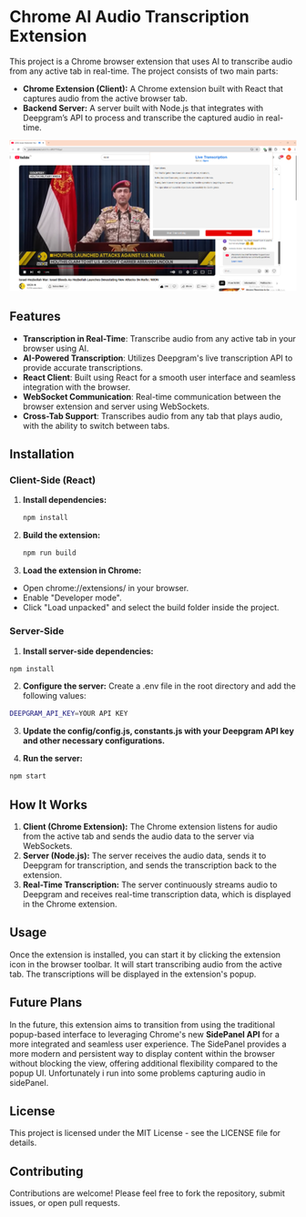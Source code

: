 # Chrome AI Audio Transcription Extension

This project is a Chrome browser extension that uses AI to transcribe audio from any active tab in real-time. The project consists of two main parts:

- **Chrome Extension (Client):** A Chrome extension built with React that captures audio from the active browser tab.
- **Backend Server:** A server built with Node.js that integrates with Deepgram’s API to process and transcribe the captured audio in real-time.

![Screenshot](https://github.com/milad-zai/chrome-ai-audio-transcription/blob/main/client/public/screenshot.PNG)

## Features

- **Transcription in Real-Time**: Transcribe audio from any active tab in your browser using AI.
- **AI-Powered Transcription**: Utilizes Deepgram's live transcription API to provide accurate transcriptions.
- **React Client**: Built using React for a smooth user interface and seamless integration with the browser.
- **WebSocket Communication**: Real-time communication between the browser extension and server using WebSockets.
- **Cross-Tab Support**: Transcribes audio from any tab that plays audio, with the ability to switch between tabs.

## Installation

### Client-Side (React)

1. **Install dependencies:**

   ```bash
   npm install
   ```

2. **Build the extension:**

   ```bash
   npm run build
   ```

3. **Load the extension in Chrome:**

- Open chrome://extensions/ in your browser.
- Enable "Developer mode".
- Click "Load unpacked" and select the build folder inside the project.

### Server-Side

1. **Install server-side dependencies:**

```bash
npm install
```

2. **Configure the server:**
   Create a .env file in the root directory and add the following values:

```bash
DEEPGRAM_API_KEY=YOUR API KEY
```

3. **Update the config/config.js, constants.js with your Deepgram API key and other necessary configurations.**

4. **Run the server:**

```bash
npm start
```

## How It Works

1. **Client (Chrome Extension):** The Chrome extension listens for audio from the active tab and sends the audio data to the server via WebSockets.
2. **Server (Node.js):** The server receives the audio data, sends it to Deepgram for transcription, and sends the transcription back to the extension.
3. **Real-Time Transcription:** The server continuously streams audio to Deepgram and receives real-time transcription data, which is displayed in the Chrome extension.

## Usage

Once the extension is installed, you can start it by clicking the extension icon in the browser toolbar. It will start transcribing audio from the active tab. The transcriptions will be displayed in the extension's popup.

## Future Plans

In the future, this extension aims to transition from using the traditional popup-based interface to leveraging Chrome's new **SidePanel API** for a more integrated and seamless user experience. The SidePanel provides a more modern and persistent way to display content within the browser without blocking the view, offering additional flexibility compared to the popup UI. Unfortunately i run into some problems capturing audio in sidePanel.

## License

This project is licensed under the MIT License - see the LICENSE file for details.

## Contributing

Contributions are welcome! Please feel free to fork the repository, submit issues, or open pull requests.
